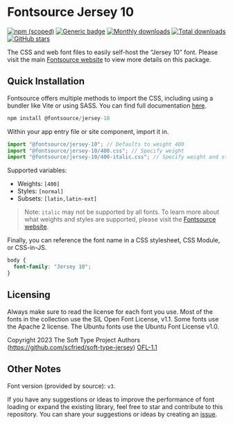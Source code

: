 # Fontsource Jersey 10

[![npm (scoped)](https://img.shields.io/npm/v/@fontsource/jersey-10?color=brightgreen)](https://www.npmjs.com/package/@fontsource/jersey-10) [![Generic badge](https://img.shields.io/badge/fontsource-passing-brightgreen)](https://github.com/fontsource/fontsource) [![Monthly downloads](https://badgen.net/npm/dm/@fontsource/jersey-10)](https://github.com/fontsource/fontsource) [![Total downloads](https://badgen.net/npm/dt/@fontsource/jersey-10)](https://github.com/fontsource/fontsource) [![GitHub stars](https://img.shields.io/github/stars/fontsource/fontsource.svg?style=social&label=Star)](https://github.com/fontsource/fontsource/stargazers)

The CSS and web font files to easily self-host the “Jersey 10” font. Please visit the main [Fontsource website](https://fontsource.org/fonts/jersey-10) to view more details on this package.

## Quick Installation

Fontsource offers multiple methods to import the CSS, including using a bundler like Vite or using SASS. You can find full documentation [here](https://fontsource.org/docs/getting-started/introduction).

```javascript
npm install @fontsource/jersey-10
```

Within your app entry file or site component, import it in.

```javascript
import "@fontsource/jersey-10"; // Defaults to weight 400
import "@fontsource/jersey-10/400.css"; // Specify weight
import "@fontsource/jersey-10/400-italic.css"; // Specify weight and style
```

Supported variables:
- Weights: `[400]`
- Styles: `[normal]`
- Subsets: `[latin,latin-ext]`

> Note: `italic` may not be supported by all fonts. To learn more about what weights and styles are supported, please visit the [Fontsource website](https://fontsource.org/fonts/jersey-10).

Finally, you can reference the font name in a CSS stylesheet, CSS Module, or CSS-in-JS.

```css
body {
  font-family: "Jersey 10";
}
```

## Licensing
Always make sure to read the license for each font you use. Most of the fonts in the collection use the SIL Open Font License, v1.1. Some fonts use the Apache 2 license. The Ubuntu fonts use the Ubuntu Font License v1.0.

Copyright 2023 The Soft Type Project Authors (https://github.com/scfried/soft-type-jersey)
[OFL-1.1](https://openfontlicense.org)

## Other Notes
Font version (provided by source): `v3`.

If you have any suggestions or ideas to improve the performance of font loading or expand the existing library, feel free to star and contribute to this repository. You can share your suggestions or ideas by creating an [issue](https://github.com/fontsource/fontsource/issues).
